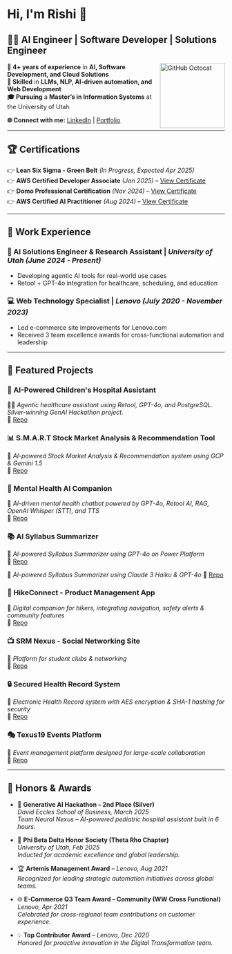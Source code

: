 # Hi, I'm Rishi 👋  

## 👨‍💻 AI Engineer | Software Developer | Solutions Engineer

<img align="right" width="150" src="https://github.com/user-attachments/assets/3fe53ea1-4821-44ae-9390-403c9070ca26" alt="GitHub Octocat">

**📌 4+ years of experience** in **AI, Software Development, and Cloud Solutions**  
**🚀 Skilled** in **LLMs, NLP, AI-driven automation, and Web Development**  
**🎓 Pursuing** a **Master’s in Information Systems** at the University of Utah  

**🌐 Connect with me:** [LinkedIn](https://www.linkedin.com/in/rishi0309/) | [Portfolio](https://rishiramesh.space)

---

## 🏆 Certifications

👉 **Lean Six Sigma - Green Belt** *(In Progress, Expected Apr 2025)*  
👉 **AWS Certified Developer Associate** *(Jan 2025)* – [View Certificate](https://www.credly.com/badges/994f8ee0-266c-4b9d-a805-c8fc4d6836f1/public_url)  
👉 **Domo Professional Certification** *(Nov 2024)* – [View Certificate](https://www.credly.com/badges/8ac66b06-1288-48cb-9921-0a938dcd1445/public_url)  
👉 **AWS Certified AI Practitioner** *(Aug 2024)* – [View Certificate](https://www.credly.com/badges/94b3abc8-1b8a-48ff-94f2-146bd92841a2)  

---

## 🚀 Work Experience

### 🤖 AI Solutions Engineer & Research Assistant | *University of Utah (June 2024 - Present)*  
- Developing agentic AI tools for real-world use cases  
- Retool + GPT-4o integration for healthcare, scheduling, and education  

### 💻 Web Technology Specialist | *Lenovo (July 2020 - November 2023)*  
- Led e-commerce site improvements for Lenovo.com  
- Received 3 team excellence awards for cross-functional automation and leadership  

---

## 📂 Featured Projects  

### 🏥 AI-Powered Children's Hospital Assistant  
👨‍⚕️ *Agentic healthcare assistant using Retool, GPT-4o, and PostgreSQL. Silver-winning GenAI Hackathon project.*  
🔗 [Repo](https://github.com/rrishi0309/Agentic-AI-Childrens-Hospital)

### 📊 S.M.A.R.T Stock Market Analysis & Recommendation Tool  
🚀 *AI-powered Stock Market Analysis & Recommendation system using GCP & Gemini 1.5*  
🔗 [Repo](https://github.com/rrishi0309/S.M.A.R.T-Stock-Market-Analysis-Recommendation-Tool)  

### 🧠 Mental Health AI Companion  
🤖 *AI-driven mental health chatbot powered by GPT-4o, Retool AI, RAG, OpenAI Whisper (STT), and TTS*  
🔗 [Repo](https://github.com/rrishi0309/Mental-Health-AI-Companion)  

### 📚 AI Syllabus Summarizer  
🔎 *AI-powered Syllabus Summarizer using GPT-4o on Power Platform*  
🔗 [Repo](https://github.com/rrishi0309/SyllabusSummarizer-PowerPlatform)

🔎 *AI-powered Syllabus Summarizer using Claude 3 Haiku & GPT-4o*
🔗 [Repo](https://github.com/rrishi0309/AI-Syllabus-Summarizer)  

### 🌾 HikeConnect - Product Management App  
🛂 *Digital companion for hikers, integrating navigation, safety alerts & community features*  
🔗 [Repo](https://github.com/rrishi0309/Product-Management---HikeConnect)  

### 📺 SRM Nexus - Social Networking Site  
💬 *Platform for student clubs & networking*  
🔗 [Repo](https://github.com/rrishi0309/SRM-Nexus)  

### 🔒 Secured Health Record System  
🔡️ *Electronic Health Record system with AES encryption & SHA-1 hashing for security*  
🔗 [Repo](https://github.com/rrishi0309/Secured_Health_Record_System)  

### 🎭 Texus19 Events Platform  
🎉 *Event management platform designed for large-scale collaboration*  
🔗 [Repo](https://github.com/rrishi0309/Texus19_Events)  

---

## 🏅 Honors & Awards  

- 🧅 **Generative AI Hackathon – 2nd Place (Silver)**  
  *David Eccles School of Business, March 2025*  
  *Team Neural Nexus – AI-powered pediatric hospital assistant built in 6 hours.*

- 🏩 **Phi Beta Delta Honor Society (Theta Rho Chapter)**  
  *University of Utah, Feb 2025*  
  *Inducted for academic excellence and global leadership.*

- 🏆 **Artemis Management Award** – *Lenovo, Aug 2021*  
  *Recognized for leading strategic automation initiatives across global teams.*

- 🌐 **E-Commerce Q3 Team Award – Community (WW Cross Functional)**  
  *Lenovo, Apr 2021*  
  *Celebrated for cross-regional team contributions on customer experience.*

- 💡 **Top Contributor Award** – *Lenovo, Dec 2020*  
  *Honored for proactive innovation in the Digital Transformation team.*

